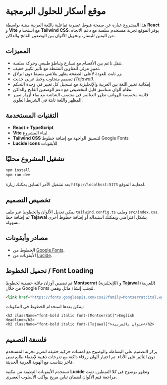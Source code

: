 # موقع أسكار للحلول البرمجية

هذا المشروع عبارة عن صفحة هبوط عصرية تفاعلية باللغة العربية مبنية بواسطة **React** و **Vite** مع استخدام **Tailwind CSS**. يوفر الموقع تجربة مستخدم سلسة مع دعم الاتجاه من اليمين لليسار، وتحويل الألوان بين الوضعين الفاتح والداكن.

## المميزات

- تنقل ناعم بين الأقسام مع تسارع وتباطؤ طبيعي وحركة سلسة.
- تمييز مرئي للعناوين النشطة مع تأثير تكبير خفيف.
- زر ثابت للعودة لأعلى الصفحة يظهر بتلاشي بسيط دون انزلاق.
- تصميم متجاوب وخط عربي حديث *(Tajawal)*.
- إمكانية تغيير اللغة بين العربية والإنجليزية مع تسجيل كل تغيير في وحدة التحكم.
- نظام ألوان متناسق قابل للتخصيص مع دعم الوضعين الفاتح والداكن.
- قائمة مخصصة للهواتف تظهر العناصر في منتصف الشاشة مع بقاء أزرار تغيير المظهر واللغة ثابتة في الشريط العلوي.

## التقنيات المستخدمة

- **React + TypeScript**
- **Vite** لبناء المشروع
- **Tailwind CSS** لتنسيق الواجهة مع إضافة خطوط Google Fonts
- **Lucide Icons** للأيقونات

## تشغيل المشروع محليًا

```bash
npm install
npm run dev
```

بعد تشغيل الأمر السابق يمكنك زيارة `http://localhost:5173` لمعاينة الموقع.

## تخصيص التصميم

يمكن تعديل الألوان والخطوط عبر ملف `tailwind.config.ts` وملف `src/index.css`. تم إضافة خط **Tajawal** بشكل افتراضي ويمكنك استبداله أو إضافة خطوط أخرى بسهولة.

## مصادر وأيقونات

- الخطوط من [Google Fonts](https://fonts.google.com/).
- الأيقونات من [Lucide](https://lucide.dev/).

## تحميل الخطوط / Font Loading

تم تضمين أوزان مائلة حقيقية لخطوط **Montserrat** (للإنجليزية) و **Tajawal** (للعربية) من خلال Google Fonts لتجنب إنشاء مائل وهمي.

```html
<link href="https://fonts.googleapis.com/css2?family=Montserrat:ital,wght@0,400;0,600;1,700&family=Tajawal:ital,wght@0,400;1,400&display=swap" rel="stylesheet">
```

يمكن بعدها استخدام الخطوط في المكونات:

```tsx
<h2 className="font-bold italic font-[Montserrat]">English Headline</h2>
<h2 className="font-bold italic font-[Tajawal]">عنوان بالعربية</h2>
```

## فلسفة التصميم

يركز التصميم على البساطة والوضوح مع لمسات حركية خفيفة لتعزيز تجربة المستخدم دون التأثير على الأداء. تم اختيار ألوان زرقاء داكنة مع تدرجات ذهبية لإضفاء طابع تقني فاخر يتناسب مع الهوية العربية الحديثة.

تستخدم الأيقونات النظيفة من مكتبة **Lucide** وتظهر بوضوح في كلا النمطين.
تمت مراجعة قيم الألوان لضمان تباين مريح يواكب الأسلوب العصري.

